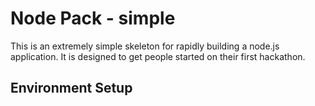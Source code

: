 # Node Pack - simple

This is an extremely simple skeleton for rapidly building a node.js application. It is designed to get people started on their first hackathon.

## Environment Setup
